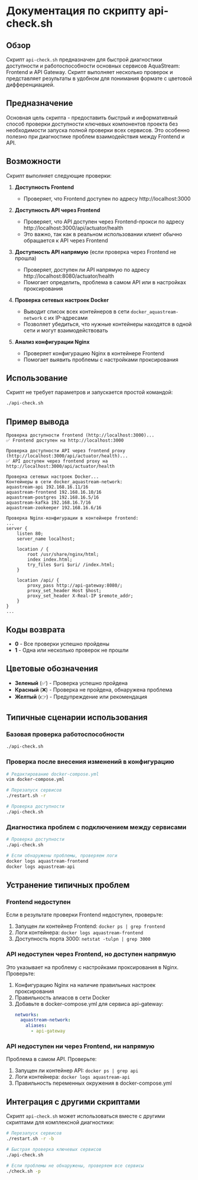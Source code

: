 # Документация по скрипту api-check.sh

## Обзор

Скрипт `api-check.sh` предназначен для быстрой диагностики доступности и работоспособности основных сервисов AquaStream: Frontend и API Gateway. Скрипт выполняет несколько проверок и представляет результаты в удобном для понимания формате с цветовой дифференциацией.

## Предназначение

Основная цель скрипта - предоставить быстрый и информативный способ проверки доступности ключевых компонентов проекта без необходимости запуска полной проверки всех сервисов. Это особенно полезно при диагностике проблем взаимодействия между Frontend и API.

## Возможности

Скрипт выполняет следующие проверки:

1. **Доступность Frontend**
   - Проверяет, что Frontend доступен по адресу http://localhost:3000

2. **Доступность API через Frontend**
   - Проверяет, что API доступен через Frontend-прокси по адресу http://localhost:3000/api/actuator/health
   - Это важно, так как в реальном использовании клиент обычно обращается к API через Frontend

3. **Доступность API напрямую** (если проверка через Frontend не прошла)
   - Проверяет, доступен ли API напрямую по адресу http://localhost:8080/actuator/health
   - Помогает определить, проблема в самом API или в настройках проксирования

4. **Проверка сетевых настроек Docker**
   - Выводит список всех контейнеров в сети `docker_aquastream-network` с их IP-адресами
   - Позволяет убедиться, что нужные контейнеры находятся в одной сети и могут взаимодействовать

5. **Анализ конфигурации Nginx**
   - Проверяет конфигурацию Nginx в контейнере Frontend
   - Помогает выявить проблемы с настройками проксирования

## Использование

Скрипт не требует параметров и запускается простой командой:

```bash
./api-check.sh
```

## Пример вывода

```
Проверка доступности frontend (http://localhost:3000)...
✅ Frontend доступен на http://localhost:3000

Проверка доступности API через frontend proxy (http://localhost:3000/api/actuator/health)...
✅ API доступен через frontend proxy на http://localhost:3000/api/actuator/health

Проверка сетевых настроек Docker...
Контейнеры в сети docker_aquastream-network:
aquastream-api 192.168.16.11/16
aquastream-frontend 192.168.16.10/16
aquastream-postgres 192.168.16.5/16
aquastream-kafka 192.168.16.7/16
aquastream-zookeeper 192.168.16.6/16

Проверка Nginx-конфигурации в контейнере frontend:
...
server {
    listen 80;
    server_name localhost;

    location / {
        root /usr/share/nginx/html;
        index index.html;
        try_files $uri $uri/ /index.html;
    }

    location /api/ {
        proxy_pass http://api-gateway:8080/;
        proxy_set_header Host $host;
        proxy_set_header X-Real-IP $remote_addr;
    }
}
...
```

## Коды возврата

- **0** - Все проверки успешно пройдены
- **1** - Одна или несколько проверок не прошли

## Цветовые обозначения

- **Зеленый** (✅) - Проверка успешно пройдена
- **Красный** (❌) - Проверка не пройдена, обнаружена проблема
- **Желтый** (👉) - Предупреждение или рекомендация

## Типичные сценарии использования

### Базовая проверка работоспособности

```bash
./api-check.sh
```

### Проверка после внесения изменений в конфигурацию

```bash
# Редактирование docker-compose.yml
vim docker-compose.yml

# Перезапуск сервисов
./restart.sh -r

# Проверка доступности
./api-check.sh
```

### Диагностика проблем с подключением между сервисами

```bash
# Проверка доступности
./api-check.sh

# Если обнаружены проблемы, проверяем логи
docker logs aquastream-frontend
docker logs aquastream-api
```

## Устранение типичных проблем

### Frontend недоступен

Если в результате проверки Frontend недоступен, проверьте:
1. Запущен ли контейнер Frontend: `docker ps | grep frontend`
2. Логи контейнера: `docker logs aquastream-frontend`
3. Доступность порта 3000: `netstat -tulpn | grep 3000`

### API недоступен через Frontend, но доступен напрямую

Это указывает на проблему с настройками проксирования в Nginx. Проверьте:
1. Конфигурацию Nginx на наличие правильных настроек проксирования
2. Правильность алиасов в сети Docker
3. Добавьте в docker-compose.yml для сервиса api-gateway:
   ```yaml
   networks:
     aquastream-network:
       aliases:
         - api-gateway
   ```

### API недоступен ни через Frontend, ни напрямую

Проблема в самом API. Проверьте:
1. Запущен ли контейнер API: `docker ps | grep api`
2. Логи контейнера: `docker logs aquastream-api`
3. Правильность переменных окружения в docker-compose.yml

## Интеграция с другими скриптами

Скрипт `api-check.sh` может использоваться вместе с другими скриптами для комплексной диагностики:

```bash
# Перезапуск сервисов
./restart.sh -r -b

# Быстрая проверка ключевых сервисов
./api-check.sh

# Если проблемы не обнаружены, проверяем все сервисы
./check.sh -p
``` 